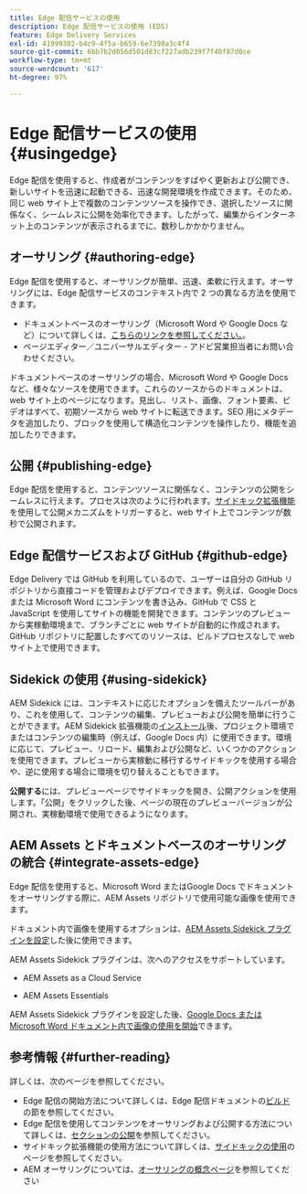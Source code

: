 ```yaml
---
title: Edge 配信サービスの使用
description: Edge 配信サービスの使用 (EDS)
feature: Edge Delivery Services
exl-id: 41999302-b4c9-4f5a-b659-6e7398a3c4f4
source-git-commit: 6bb7b2d056d501d83cf227adb239f7f40f87d0ce
workflow-type: tm+mt
source-wordcount: '617'
ht-degree: 97%

---
```


# Edge 配信サービスの使用 {#usingedge}

Edge 配信を使用すると、作成者がコンテンツをすばやく更新および公開でき、新しいサイトを迅速に起動できる、迅速な開発環境を作成できます。そのため、同じ web サイト上で複数のコンテンツソースを操作でき、選択したソースに関係なく、シームレスに公開を効率化できます。したがって、編集からインターネット上のコンテンツが表示されるまでに、数秒しかかかりません。

## オーサリング {#authoring-edge}

Edge 配信を使用すると、オーサリングが簡単、迅速、柔軟に行えます。オーサリングには、Edge 配信サービスのコンテキスト内で 2 つの異なる方法を使用できます。

* ドキュメントベースのオーサリング（Microsoft Word や Google Docs など）について詳しくは、[こちらのリンクを参照してください。](https://www.hlx.live/docs/authoring)。
* ページエディター／ユニバーサルエディター - アドビ営業担当者にお問い合わせください。

ドキュメントベースのオーサリングの場合、Microsoft Word や Google Docs など、様々なソースを使用できます。これらのソースからのドキュメントは、web サイト上のページになります。見出し、リスト、画像、フォント要素、ビデオはすべて、初期ソースから web サイトに転送できます。SEO 用にメタデータを追加したり、ブロックを使用して構造化コンテンツを操作したり、機能を追加したりできます。

## 公開 {#publishing-edge}

Edge 配信を使用すると、コンテンツソースに関係なく、コンテンツの公開をシームレスに行えます。プロセスは次のように行われます。[サイドキック拡張機能](#using-sidekick)を使用して公開メカニズムをトリガーすると、web サイト上でコンテンツが数秒で公開されます。

## Edge 配信サービスおよび GitHub {#github-edge}

Edge Delivery では GitHub を利用しているので、ユーザーは自分の GitHub リポジトリから直接コードを管理およびデプロイできます。例えば、Google Docs または Microsoft Word にコンテンツを書き込み、GitHub で CSS と JavaScript を使用してサイトの機能を開発できます。コンテンツのプレビューから実稼動環境まで、ブランチごとに web サイトが自動的に作成されます。GitHub リポジトリに配置したすべてのリソースは、ビルドプロセスなしで web サイト上で使用できます。

## Sidekick の使用 {#using-sidekick}

AEM Sidekick には、コンテキストに応じたオプションを備えたツールバーがあり、これを使用して、コンテンツの編集、プレビューおよび公開を簡単に行うことができます。AEM Sidekick 拡張機能の[インストール](https://www.hlx.live/docs/sidekick-extension)後、プロジェクト環境でまたはコンテンツの編集時（例えば、Google Docs 内）に使用できます。環境に応じて、プレビュー、リロード、編集および公開など、いくつかのアクションを使用できます。プレビューから実稼動に移行するサイドキックを使用する場合や、逆に使用する場合に環境を切り替えることもできます。

**公開する**&#x200B;には、プレビューページでサイドキックを開き、公開アクションを使用します。「公開」をクリックした後、ページの現在のプレビューバージョンが公開され、実稼動環境で使用できるようになります。

## AEM Assets とドキュメントベースのオーサリングの統合 {#integrate-assets-edge}

Edge 配信を使用すると、Microsoft Word またはGoogle Docs でドキュメントをオーサリングする際に、AEM Assets リポジトリで使用可能な画像を使用できます。

ドキュメント内で画像を使用するオプションは、[AEM Assets Sidekick プラグインを設定](https://www.hlx.live/developer/configuring-aem-assets-sidekick-plugin)した後に使用できます。

AEM Assets Sidekick プラグインは、次へのアクセスをサポートしています。

* AEM Assets as a Cloud Service

* AEM Assets Essentials

AEM Assets Sidekick プラグインを設定した後、[Google Docs または Microsoft Word ドキュメント内で画像の使用を開始](https://www.hlx.live/docs/aem-assets-sidekick-plugin)できます。

## 参考情報 {#further-reading}

詳しくは、次のページを参照してください。

* Edge 配信の開始方法について詳しくは、Edge 配信ドキュメントの[ビルド](https://www.hlx.live/docs/#build)の節を参照してください。
* Edge 配信を使用してコンテンツをオーサリングおよび公開する方法について詳しくは、[セクションの公開](https://www.hlx.live/docs/authoring)を参照してください。
* サイドキック拡張機能の使用方法について詳しくは、[サイドキックの使用](https://www.hlx.live/docs/sidekick)のページを参照してください。
* AEM オーサリングについては、[オーサリングの概念ページ](https://experienceleague.adobe.com/docs/experience-manager-cloud-service/content/sites/authoring/getting-started/concepts.html?lang=ja)を参照してください
